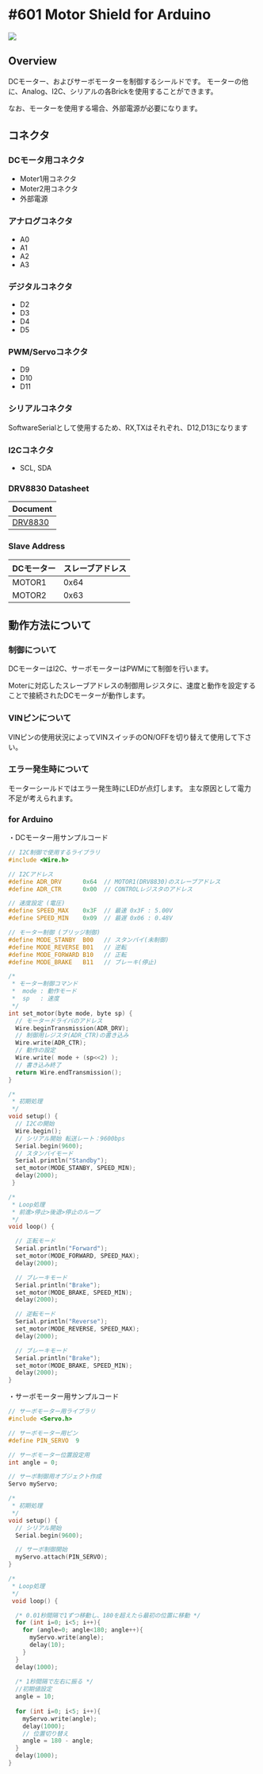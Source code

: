# #601 Motor Shield for Arduino

![](../img/600_shield/product/601_motor.jpg)
<!--COLORME-->

## Overview
DCモーター、およびサーボモーターを制御するシールドです。
モーターの他に、Analog、I2C、シリアルの各Brickを使用することができます。

なお、モーターを使用する場合、外部電源が必要になります。

## コネクタ

### DCモータ用コネクタ
- Moter1用コネクタ
- Moter2用コネクタ
- 外部電源

### アナログコネクタ
- A0
- A1
- A2
- A3

### デジタルコネクタ
- D2
- D3
- D4
- D5

### PWM/Servoコネクタ
- D9
- D10
- D11

### シリアルコネクタ
SoftwareSerialとして使用するため、RX,TXはそれぞれ、D12,D13になります

### I2Cコネクタ
- SCL, SDA

### DRV8830 Datasheet
| Document |
| -- |
| [DRV8830](http://www.tij.co.jp/jp/lit/ds/symlink/drv8830.pdf)|

### Slave Address
| DCモーター | スレーブアドレス |
| -- | -- |
| MOTOR1 | 0x64 |
| MOTOR2 | 0x63 |

## 動作方法について
### 制御について
DCモーターはI2C、サーボモーターはPWMにて制御を行います。

Moterに対応したスレーブアドレスの制御用レジスタに、速度と動作を設定することで接続されたDCモーターが動作します。

### VINピンについて
VINピンの使用状況によってVINスイッチのON/OFFを切り替えて使用して下さい。

### エラー発生時について
モーターシールドではエラー発生時にLEDが点灯します。
主な原因として電力不足が考えられます。

### for Arduino
・DCモーター用サンプルコード
```c
// I2C制御で使用するライブラリ
#include <Wire.h>

// I2Cアドレス
#define ADR_DRV      0x64  // MOTOR1(DRV8830)のスレーブアドレス
#define ADR_CTR      0x00  // CONTROLレジスタのアドレス

// 速度設定 (電圧)
#define SPEED_MAX    0x3F  // 最速 0x3F : 5.00V
#define SPEED_MIN    0x09  // 最遅 0x06 : 0.48V

// モーター制御 (ブリッジ制御)
#define MODE_STANBY  B00   // スタンバイ(未制御)   
#define MODE_REVERSE B01   // 逆転
#define MODE_FORWARD B10   // 正転
#define MODE_BRAKE   B11   // ブレーキ(停止)

/* 
 * モーター制御コマンド 
 *  mode : 動作モード
 *  sp   : 速度
 */
int set_motor(byte mode, byte sp) {
  // モータードライバのアドレス
  Wire.beginTransmission(ADR_DRV);
  // 制御用レジスタ(ADR_CTR)の書き込み
  Wire.write(ADR_CTR);
  // 動作の設定
  Wire.write( mode + (sp<<2) );
  // 書き込み終了
  return Wire.endTransmission();
}

/* 
 * 初期処理
 */
void setup() {
  // I2Cの開始
  Wire.begin();
  // シリアル開始 転送レート：9600bps
  Serial.begin(9600);
  // スタンバイモード
  Serial.println("Standby");
  set_motor(MODE_STANBY, SPEED_MIN);
  delay(2000);
 }

/*
 * Loop処理
 * 前進>停止>後退>停止のループ
 */ 
void loop() {

  // 正転モード
  Serial.println("Forward");
  set_motor(MODE_FORWARD, SPEED_MAX);
  delay(2000);

  // ブレーキモード
  Serial.println("Brake");
  set_motor(MODE_BRAKE, SPEED_MIN);
  delay(2000);

  // 逆転モード
  Serial.println("Reverse");
  set_motor(MODE_REVERSE, SPEED_MAX);
  delay(2000);

  // ブレーキモード
  Serial.println("Brake");
  set_motor(MODE_BRAKE, SPEED_MIN);
  delay(2000);
}
```

・サーボモーター用サンプルコード
```c
// サーボモーター用ライブラリ
#include <Servo.h>

// サーボモーター用ピン
#define PIN_SERVO  9  

// サーボモーター位置設定用
int angle = 0;

// サーボ制御用オブジェクト作成
Servo myServo;

/* 
 * 初期処理
 */
void setup() {
  // シリアル開始
  Serial.begin(9600);

  // サーボ制御開始
  myServo.attach(PIN_SERVO);
}

/*
 * Loop処理
 */ 
 void loop() {

  /* 0.01秒間隔で1ずつ移動し、180を超えたら最初の位置に移動 */
  for (int i=0; i<5; i++){
    for (angle=0; angle<180; angle++){
      myServo.write(angle);
      delay(10);
    }
  }
  delay(1000);
  
  /* 1秒間隔で左右に振る */
  //初期値設定
  angle = 10;
  
  for (int i=0; i<5; i++){
    myServo.write(angle);
    delay(1000);
    // 位置切り替え
    angle = 180 - angle;
  }
  delay(1000); 
}
```
